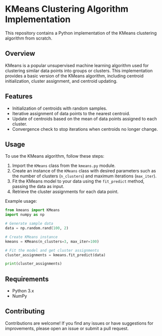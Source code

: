 # KMeans Clustering Algorithm Implementation

This repository contains a Python implementation of the KMeans clustering algorithm from scratch.

## Overview

KMeans is a popular unsupervised machine learning algorithm used for clustering similar data points into groups or clusters. This implementation provides a basic version of the KMeans algorithm, including centroid initialization, cluster assignment, and centroid updating.

## Features

- Initialization of centroids with random samples.
- Iterative assignment of data points to the nearest centroid.
- Update of centroids based on the mean of data points assigned to each cluster.
- Convergence check to stop iterations when centroids no longer change.

## Usage

To use the KMeans algorithm, follow these steps:

1. Import the `KMeans` class from the `kmeans.py` module.
2. Create an instance of the `KMeans` class with desired parameters such as the number of clusters (`n_clusters`) and maximum iterations (`max_iter`).
3. Fit the KMeans model to your data using the `fit_predict` method, passing the data as input.
4. Retrieve the cluster assignments for each data point.

Example usage:
```python
from kmeans import KMeans
import numpy as np

# Generate sample data
data = np.random.rand(100, 2)

# Create KMeans instance
kmeans = KMeans(n_clusters=3, max_iter=100)

# Fit the model and get cluster assignments
cluster_assignments = kmeans.fit_predict(data)

print(cluster_assignments)
```

## Requirements

- Python 3.x
- NumPy

## Contributing

Contributions are welcome! If you find any issues or have suggestions for improvements, please open an issue or submit a pull request.
